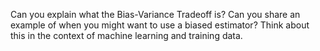 Can you explain what the Bias-Variance Tradeoff is? Can you share an example of when you might want to use a biased estimator? Think about this in the context of machine learning and training data.

